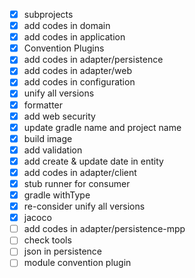 - [x] subprojects
- [x] add codes in domain
- [x] add codes in application
- [x] Convention Plugins
- [x] add codes in adapter/persistence
- [x] add codes in adapter/web
- [x] add codes in configuration
- [x] unify all versions
- [x] formatter
- [x] add web security
- [x] update gradle name and project name
- [x] build image
- [x] add validation
- [x] add create & update date in entity
- [x] add codes in adapter/client
- [x] stub runner for consumer
- [x] gradle withType
- [x] re-consider unify all versions
- [x] jacoco
- [ ] add codes in adapter/persistence-mpp
- [ ] check tools
- [ ] json in persistence
- [ ] module convention plugin
